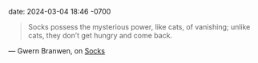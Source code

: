 date: 2024-03-04 18:46 -0700

> Socks possess the mysterious power, like cats, of vanishing; unlike cats, they don’t get hungry and come back.

&mdash; Gwern Branwen, on [Socks](https://gwern.net/socks)
